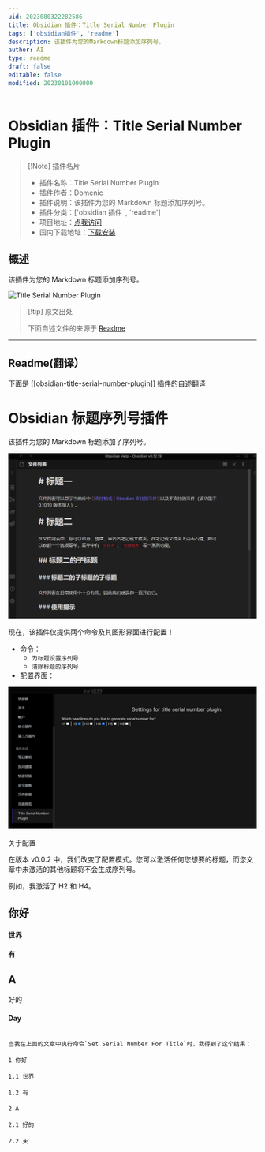 ```yaml
---
uid: 2023080322282586
title: Obsidian 插件：Title Serial Number Plugin
tags: ['obsidian插件', 'readme']
description: 该插件为您的Markdown标题添加序列号。
author: AI
type: readme
draft: false
editable: false
modified: 20230101000000
---
```


# Obsidian 插件：Title Serial Number Plugin

> [!Note] 插件名片
> - 插件名称：Title Serial Number Plugin
> - 插件作者：Domenic
> - 插件说明：该插件为您的 Markdown 标题添加序列号。
> - 插件分类：['obsidian 插件 ', 'readme']
> - 项目地址：[点我访问](https://github.com/yalvhe2009/obsidian-title-serial-number-plugin)
> - 国内下载地址：[下载安装](https://pkmer.cn/products/plugin/pluginMarket/?obsidian-title-serial-number-plugin)

## 概述

该插件为您的 Markdown 标题添加序列号。

![Title Serial Number Plugin](https://cdn.pkmer.cn/covers/obsidian-title-serial-number-plugin.gif!pkmer)

> [!tip] 原文出处
>
>下面自述文件的来源于 [Readme](https://ghproxy.net/https://raw.githubusercontent.com/yalvhe2009/obsidian-title-serial-number-plugin/main/README.md)
>

---

## Readme(翻译）

下面是 [[obsidian-title-serial-number-plugin]] 插件的自述翻译

# Obsidian 标题序列号插件

该插件为您的 Markdown 标题添加了序列号。

![快速开始](https://raw.githubusercontent.com/yalvhe2009/obsidian-title-serial-number-plugin/master/assets/quick-start.gif)

现在，该插件仅提供两个命令及其图形界面进行配置！

- 命令：
  - `为标题设置序列号`
  - `清除标题的序列号`
- 配置界面：

![配置界面](https://raw.githubusercontent.com/yalvhe2009/obsidian-title-serial-number-plugin/master/assets/configuration-interface-v0_0_2.png)

关于配置

在版本 v0.0.2 中，我们改变了配置模式。您可以激活任何您想要的标题，而您文章中未激活的其他标题将不会生成序列号。

例如，我激活了 H2 和 H4。

## 你好

#### 世界

#### 有

## A

好的

#### Day

```

当我在上面的文章中执行命令`Set Serial Number For Title`时，我得到了这个结果：

1 你好

1.1 世界

1.2 有

2 A

2.1 好的

2.2 天



